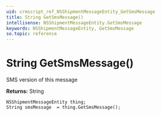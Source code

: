 ```yaml
---
uid: crmscript_ref_NSShipmentMessageEntity_GetSmsMessage
title: String GetSmsMessage()
intellisense: NSShipmentMessageEntity.GetSmsMessage
keywords: NSShipmentMessageEntity, GetSmsMessage
so.topic: reference
---
```


# String GetSmsMessage()

SMS version of this message

**Returns:** String

```crmscript
NSShipmentMessageEntity thing;
String smsMessage  = thing.GetSmsMessage();
```

